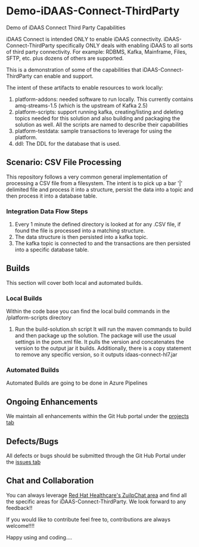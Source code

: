 # Demo-iDAAS-Connect-ThirdParty
Demo of iDAAS Connect Third Party Capabilities

iDAAS Connect is intended ONLY to enable iDAAS connectivity. iDAAS-Connect-ThirdParty specifically ONLY deals with enabling 
iDAAS to all sorts of third party connectivity. For example: RDBMS, Kafka, Mainframe, Files, SFTP, etc.
plus dozens of others are supported.

This is a demonstration of some of the capabilities that iDAAS-Connect-ThirdParty can enable and support. 

The intent of these artifacts to enable
resources to work locally: <br/>
1. platform-addons: needed software to run locally. This currently contains amq-streams-1.5 (which is the upstream of Kafka 2.5)<br/>
2. platform-scripts: support running kafka, creating/listing and deleting topics needed for this solution
and also building and packaging the solution as well. All the scripts are named to describe their capabilities <br/>
3. platform-testdata: sample transactions to leverage for using the platform. <br/>
4. ddl: The DDL for the database that is used.

## Scenario: CSV File Processing
This repository follows a very common general implementation of processing a CSV file from a filesystem. The intent is to pick up
a bar '|' delimited file and process it into a structure, persist the data into a topic and then process it into a database table.

### Integration Data Flow Steps
 
1. Every 1 minute the defined directory is looked at for any .CSV file, if found the file is processed into a matching structure.
2. The data structure is then persisted into a kafka topic. 
3. The kafka topic is connected to and the transactions are then persisted into a specific database table.
    
## Builds
This section will cover both local and automated builds.

### Local Builds
Within the code base you can find the local build commands in the /platform-scripts directory
1.  Run the build-solution.sh script
It will run the maven commands to build and then package up the solution. The package will use the usual settings
in the pom.xml file. It pulls the version and concatenates the version to the output jar it builds.
Additionally, there is a copy statement to remove any specific version, so it outputs idaas-connect-hl7.jar

### Automated Builds
Automated Builds are going to be done in Azure Pipelines

## Ongoing Enhancements
We maintain all enhancements within the Git Hub portal under the 
<a href="https://github.com/RedHat-Healthcare/iDAAS-Connect-ThirdParty/projects" target="_blank">projects tab</a>

## Defects/Bugs
All defects or bugs should be submitted through the Git Hub Portal under the 
<a href="https://github.com/RedHat-Healthcare/iDAAS-Connect-ThirdPartyt/issues" target="_blank">issues tab</a>

## Chat and Collaboration
You can always leverage <a href="https://redhathealthcare.zulipchat.com" target="_blank">Red Hat Healthcare's ZuilpChat area</a>
and find all the specific areas for iDAAS-Connect-ThirdParty. We look forward to any feedback!!

If you would like to contribute feel free to, contributions are always welcome!!!! 

Happy using and coding....
